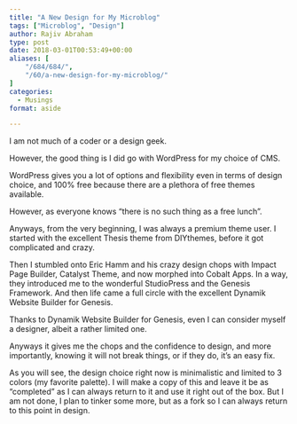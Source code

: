 ```yaml
---
title: "A New Design for My Microblog"
tags: ["Microblog", "Design"]
author: Rajiv Abraham
type: post
date: 2018-03-01T00:53:49+00:00
aliases: [
    "/684/684/",
    "/60/a-new-design-for-my-microblog/"
]
categories:
  - Musings
format: aside

---
```

<p style="text-align: left;">
  I am not much of a coder or a design geek.
</p>

<p style="text-align: left;">
  However, the good thing is I did go with WordPress for my choice of CMS.
</p>

<p style="text-align: left;">
  WordPress gives you a lot of options and flexibility even in terms of design choice, and 100% free because there are a plethora of free themes available.
</p>

<p style="text-align: left;">
  However, as everyone knows &#8220;there is no such thing as a free lunch&#8221;.
</p>

<p style="text-align: left;">
  Anyways, from the very beginning, I was always a premium theme user. I started with the excellent Thesis theme from DIYthemes, before it got complicated and crazy.
</p>

<p style="text-align: left;">
  Then I stumbled onto Eric Hamm and his crazy design chops with Impact Page Builder, Catalyst Theme, and now morphed into Cobalt Apps. In a way, they introduced me to the wonderful StudioPress and the Genesis Framework. And then life came a full circle with the excellent Dynamik Website Builder for Genesis.
</p>

<p style="text-align: left;">
  Thanks to Dynamik Website Builder for Genesis, even I can consider myself a designer, albeit a rather limited one.
</p>

<p style="text-align: left;">
  Anyways it gives me the chops and the confidence to design, and more importantly, knowing it will not break things, or if they do, it&#8217;s an easy fix.
</p>

<p style="text-align: left;">
  As you will see, the design choice right now is minimalistic and limited to 3 colors (my favorite palette). I will make a copy of this and leave it be as &#8220;completed&#8221; as I can always return to it and use it right out of the box. But I am not done, I plan to tinker some more, but as a fork so I can always return to this point in design.
</p>